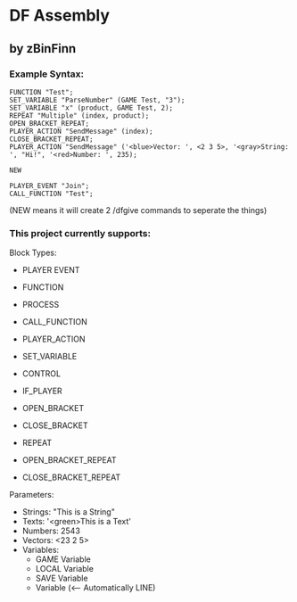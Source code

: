 # DF Assembly
## by zBinFinn

### Example Syntax:
```
FUNCTION "Test";
SET_VARIABLE "ParseNumber" (GAME Test, "3");
SET_VARIABLE "x" (product, GAME Test, 2);
REPEAT "Multiple" (index, product);
OPEN_BRACKET_REPEAT;
PLAYER_ACTION "SendMessage" (index);
CLOSE_BRACKET_REPEAT;
PLAYER_ACTION "SendMessage" ('<blue>Vector: ', <2 3 5>, '<gray>String: ', "Hi!", '<red>Number: ', 235);

NEW

PLAYER_EVENT "Join";
CALL_FUNCTION "Test";
```
(NEW means it will create 2 /dfgive commands to seperate the things)

### This project currently supports:
Block Types:
- PLAYER EVENT
- FUNCTION
- PROCESS

- CALL_FUNCTION
- PLAYER_ACTION
- SET_VARIABLE
- CONTROL

- IF_PLAYER
- OPEN_BRACKET
- CLOSE_BRACKET

- REPEAT
- OPEN_BRACKET_REPEAT
- CLOSE_BRACKET_REPEAT

Parameters:
- Strings: "This is a String"
- Texts: '\<green>This is a Text'
- Numbers: 2543
- Vectors: <23 2 5>
- Variables: 
  - GAME Variable
  - LOCAL Variable
  - SAVE Variable
  - Variable (<-- Automatically LINE) 
